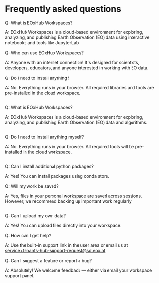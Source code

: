 # Frequently asked questions


Q: What is EOxHub Workspaces?

A: EOxHub Workspaces is a cloud-based environment for exploring, analyzing, and publishing Earth Observation (EO) data using interactive notebooks and tools like JupyterLab.
<br><br>
Q: Who can use EOxHub Workspaces?

A: Anyone with an internet connection! It's designed for scientists, developers, educators, and anyone interested in working with EO data.
<br><br>
Q: Do I need to install anything?

A: No. Everything runs in your browser. All required libraries and tools are pre-installed in the cloud workspace.
<br><br>

Q: What is EOxHub Workspaces?

A: EOxHub Workspaces is a cloud-based environment for exploring, analyzing, and publishing Earth Observation (EO) data  and algorithms.
<br><br>

Q: Do I need to install anything myself?

A: No. Everything runs in your browser. All required tools will be pre-installed in the cloud workspace.
<br><br>

Q: Can I install additional python packages?

A: Yes! You can install packages using conda store. 
<br><br>
Q: Will my work be saved?

A: Yes, files in your personal workspace are saved across sessions. However, we recommend backing up important work regularly.
<br><br>

Q: Can I upload my own data?

A: Yes! You can upload files directly into your workspace.
<br><br>
Q: How can I get help?

A: Use the built-in support link in the user area or email us at service+tenants-hub-support-request@sd.eox.at
<br><br>
Q: Can I suggest a feature or report a bug?

A: Absolutely! We welcome feedback — either via email your workspace support panel.
<br><br>